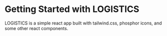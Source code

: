 # Getting Started with LOGISTICS
LOGISTICS is a simple react app built with tailwind.css, phosphor icons, and some other react components.

